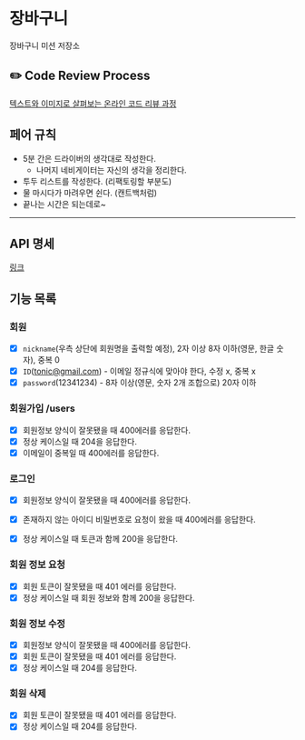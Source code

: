 # 장바구니
장바구니 미션 저장소

## ✏️ Code Review Process
[텍스트와 이미지로 살펴보는 온라인 코드 리뷰 과정](https://github.com/next-step/nextstep-docs/tree/master/codereview)

## 페어 규칙

- 5분 간은 드라이버의 생각대로 작성한다.
    - 나머지 네비게이터는 자신의 생각을 정리한다.
- 투두 리스트를 작성한다. (리팩토링할 부분도)
- 물 마시다가 마려우면 쉰다. (캔트백처럼)
- 끝나는 시간은 되는데로~

---

## API 명세

[링크](https://phantom-lake-336.notion.site/API-25a439dc052f4d5588ae4ee8aa9da164)

## 기능 목록

### 회원
- [x] `nickname`(우측 상단에 회원명을 출력할 예정), 2자 이상 8자 이하(영문, 한글 숫자), 중복 0
- [x] `ID`(tonic@gmail.com) - 이메일 정규식에 맞아야 한다, 수정 x, 중복 x
- [x] `password`(12341234) - 8자 이상(영문, 숫자 2개 조합으로) 20자 이하

### 회원가입 /users

- [x] 회원정보 양식이 잘못됐을 때 400에러를 응답한다.
- [x] 정상 케이스일 때 204을 응답한다.
- [x] 이메일이 중복일 때 400에러를 응답한다.

### 로그인

- [x] 회원정보 양식이 잘못됐을 때 400에러를 응답한다.
- [x] 존재하지 않는 아이디 비밀번호로 요청이 왔을 때 400에러를 응답한다.
- [x] 정상 케이스일 때 토큰과 함께 200을 응답한다.


### 회원 정보 요청

- [x] 회원 토큰이 잘못됐을 때 401 에러를 응답한다.
- [x] 정상 케이스일 때 회원 정보와 함께 200을 응답한다.

### 회원 정보 수정

- [x] 회원정보 양식이 잘못됐을 때 400에러를 응답한다.
- [x] 회원 토큰이 잘못됐을 때 401 에러를 응답한다.
- [x] 정상 케이스일 때 204를 응답한다.

### 회원 삭제

- [x] 회원 토큰이 잘못됐을 때 401 에러를 응답한다.
- [x] 정상 케이스일 때 204를 응답한다.
